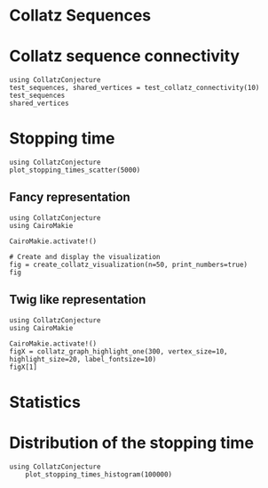 # Collatz Sequences 

# Collatz sequence connectivity

```@example plotsConnect
using CollatzConjecture
test_sequences, shared_vertices = test_collatz_connectivity(10)
test_sequences
shared_vertices
```

# Stopping time


```@example StopTime
using CollatzConjecture
plot_stopping_times_scatter(5000)
```
## Fancy representation

```@example plotsTree
using CollatzConjecture
using CairoMakie

CairoMakie.activate!()

# Create and display the visualization
fig = create_collatz_visualization(n=50, print_numbers=true)
fig
```

## Twig like representation

```@example plotsTwig
using CollatzConjecture
using CairoMakie

CairoMakie.activate!()
figX = collatz_graph_highlight_one(300, vertex_size=10, highlight_size=20, label_fontsize=10)
figX[1]
```

# Statistics

# Distribution of the stopping time 

```@example StopTimeHist
using CollatzConjecture
    plot_stopping_times_histogram(100000)
```